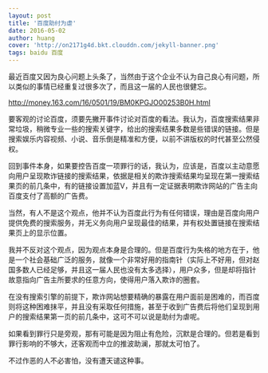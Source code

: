 ```yaml
---
layout: post
title: '百度助纣为虐'
date: 2016-05-02
author: huang
cover: 'http://on2171g4d.bkt.clouddn.com/jekyll-banner.png'
tags: baidu 百度
---
```



最近百度又因为良心问题上头条了，当然由于这个企业不认为自己良心有问题，所以类似的事情已经重复过很多次了，而且这一届的人民也很健忘。

http://money.163.com/16/0501/19/BM0KPGJO00253B0H.html

要客观的讨论百度，须要先撇开事件讨论对百度的看法。我认为，百度搜索结果非常垃圾，稍微专业一些的搜索关键字，给出的搜索结果多数是些错误的链接。但是搜索娱乐内容视频、小说、音乐倒是精准和方便，以前不讲版权的时代甚至公然侵权。

回到事件本身，如果要控告百度一项罪行的话，我认为，应该是，百度以主动意愿向用户呈现欺诈链接的搜索结果，依据是相关的欺诈搜索结果均呈现在第一搜索结果页的前几条中，有的链接设置加蓝V，并且有一定证据表明欺诈网站的广告主向百度支付了高额的广告费。

当然，有人不是这个观点，他并不认为百度此行为有任何错误，理由是百度向用户提供免费的搜索服务，并无义务向用户呈现最佳的结果，并有权处置链接在搜索结果页上的显示位置。

我并不反对这个观点，因为观点本身是合理的。但是百度行为失格的地方在于，他是一个社会基础广泛的服务，就像一个非常好用的指南针（实际上不好用，但对赵国多数人已经足够，并且这一届人民也没有太多选择），用户众多，但是却将指针故意指向广告主所要求的任意方向，使得用户落入欺诈的圈套。

在没有搜索引擎的前提下，欺诈网站想要精确的暴露在用户面前是困难的，而百度则将这种困难抹平，并且没有采取任何措施，甚至于收到广告费后将他们呈现到用户的搜索结果第一页的前几条中，这可不可以说是助纣为虐呢。

如果看到罪行只是旁观，那有可能是因为阻止有危险，沉默是合理的。但若是看到罪行影响的不够大，还客观而中立的推波助澜，那就太可怕了。

不过作恶的人不必害怕，没有遭天谴这种事。

